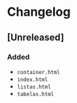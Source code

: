 # Changelog

## [Unreleased]

### Added
- `container.html`
- `index.html`
- `listas.html`
- `tabelas.html`